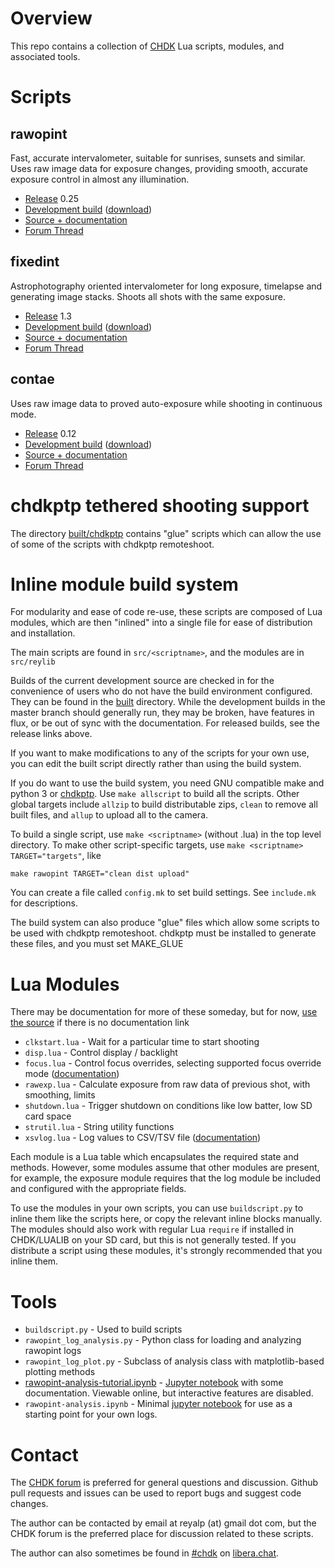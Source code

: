 # Overview
This repo contains a collection of [CHDK](https://chdk.fandom.com/wiki/CHDK) Lua
scripts, modules, and associated tools.

# Scripts

## rawopint
Fast, accurate intervalometer, suitable for sunrises, sunsets and similar. Uses raw image
data for exposure changes, providing smooth, accurate exposure control in almost any illumination.

* [Release](https://app.box.com/s/k4w85tnsf4gl2pvwh4mvu35vejkup53j) 0.25
* [Development build](built/rawopint.lua) ([download](built/rawopint.lua?raw=1))
* [Source + documentation](src/rawopint)
* [Forum Thread](https://chdk.setepontos.com/index.php?topic=12697.0)

## fixedint
Astrophotography oriented intervalometer for long exposure, timelapse and generating image
stacks. Shoots all shots with the same exposure.

* [Release](https://app.box.com/s/nqzoeubgxkgnitz7o7wotvbe90ejegni) 1.3
* [Development build](built/fixedint.lua) ([download](built/fixedint.lua?raw=1))
* [Source + documentation](src/fixedint)
* [Forum Thread](https://chdk.setepontos.com/index.php?topic=12695.0)

## contae
Uses raw image data to proved auto-exposure while shooting in continuous mode.

* [Release](https://app.box.com/s/d1xeg34h2lyla3jz30sb9khgqfg57ul8) 0.12
* [Development build](built/contae.lua) ([download](built/contae.lua?raw=1))
* [Source + documentation](src/contae)
* [Forum Thread](https://chdk.setepontos.com/index.php?topic=12696.0)

# chdkptp tethered shooting support
The directory [built/chdkptp](built/chdkptp/) contains "glue" scripts which can
allow the use of some of the scripts with chdkptp remoteshoot.

# Inline module build system
For modularity and ease of code re-use, these scripts are composed of Lua modules,
which are then "inlined" into a single file for ease of distribution and installation.

The main scripts are found in `src/<scriptname>`, and the modules are in `src/reylib`

Builds of the current development source are checked in for the convenience of users
who do not have the build environment configured. They can be found in the [built](built/)
directory. While the development builds in the master branch should generally run,
they may be broken, have features in flux, or be out of sync with the documentation.
For released builds, see the release links above.

If you want to make modifications to any of the scripts for your own use, you can
edit the built script directly rather than using the build system.

If you do want to use the build system, you need GNU compatible make and python 3
or [chdkptp](https://app.assembla.com/spaces/chdkptp/wiki). Use `make allscript` to
build all the scripts. Other global targets include `allzip` to build distributable
zips, `clean` to remove all built files, and `allup` to upload all to the camera.

To build a single script, use `make <scriptname>` (without .lua) in the top level
directory. To make other script-specific targets, use `make <scriptname> TARGET="targets"`, like
```
make rawopint TARGET="clean dist upload"
```

You can create a file called `config.mk` to set build settings. See `include.mk` for descriptions.

The build system can also produce "glue" files which allow some scripts to be used
with chdkptp remoteshoot. chdkptp must be installed to generate these files, and you must
set MAKE\_GLUE

# Lua Modules
There may be documentation for more of these someday, but for now, [use the source](src/reylib) if there is no documentation link

* `clkstart.lua` - Wait for a particular time to start shooting
* `disp.lua` - Control display / backlight
* `focus.lua` - Control focus overrides, selecting supported focus override mode ([documentation](src/reylib/focus.md))
* `rawexp.lua` - Calculate exposure from raw data of previous shot, with smoothing, limits
* `shutdown.lua` - Trigger shutdown on conditions like low batter, low SD card space
* `strutil.lua` - String utility functions
* `xsvlog.lua` - Log values to CSV/TSV file ([documentation](src/reylib/xsvlog.md))

Each module is a Lua table which encapsulates the required state and methods. However,
some modules assume that other modules are present, for example, the exposure module requires
that the log module be included and configured with the appropriate fields.

To use the modules in your own scripts, you can use `buildscript.py` to inline them
like the scripts here, or copy the relevant inline blocks manually. The modules should
also work with regular Lua `require` if installed in CHDK/LUALIB on your SD card, but this
is not generally tested. If you distribute a script using these modules, it's strongly
recommended that you inline them.

# Tools
* `buildscript.py` - Used to build scripts
* `rawopint_log_analysis.py` - Python class for loading and analyzing rawopint logs
* `rawopint_log_plot.py` - Subclass of analysis class with matplotlib-based plotting methods
* [rawopint-analysis-tutorial.ipynb](tools/rawopint-analysis-tutorial.ipynb) - [Jupyter notebook](https://jupyter.org/) with some documentation. Viewable online, but interactive features are disabled.
* `rawopint-analysis.ipynb` - Minimal [jupyter notebook](https://jupyter.org/) for use as a starting point for your own logs.

# Contact
The [CHDK forum](https://chdk.setepontos.com/index.php) is preferred for general
questions and discussion. Github pull requests and issues can be used to report
bugs and suggest code changes.

The author can be contacted by email at reyalp (at) gmail dot com, but the CHDK forum is
the preferred place for discussion related to these scripts.

The author can also sometimes be found in [#chdk](https://web.libera.chat/?channels=#chdk)
on [libera.chat](https://libera.chat/).
